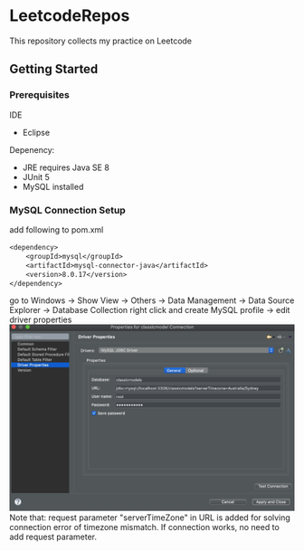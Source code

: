 # LeetcodeRepos

This repository collects my practice on Leetcode

## Getting Started

### Prerequisites

IDE
- Eclipse

Depenency: 
- JRE requires Java SE 8
- JUnit 5
- MySQL installed


### MySQL Connection Setup
add following to pom.xml
```
<dependency>
    <groupId>mysql</groupId>
    <artifactId>mysql-connector-java</artifactId>
    <version>8.0.17</version>
</dependency>
```

go to Windows -> Show View -> Others -> Data Management -> Data Source Explorer -> Database Collection
right click and create MySQL profile -> edit driver properties
![here](./supplement/MySQL_Driver_Properties.jpg)
Note that: request parameter "serverTimeZone" in URL is added for solving connection error of timezone mismatch.
If connection works, no need to add request parameter.